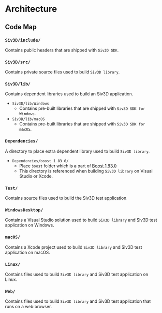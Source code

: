 # Architecture

## Code Map

### `Siv3D/include/`
Contains public headers that are shipped with `Siv3D SDK`.

### `Siv3D/src/`
Contains private source files used to build `Siv3D library`.

### `Siv3D/lib/`
Contains dependent libraries used to build an Siv3D application.

- `Siv3D/lib/Windows`
    -  Contains pre-built libraries that are shipped with `Siv3D SDK for Windows`.
- `Siv3D/lib/macOS`
    -  Contains pre-built libraries that are shipped with `Siv3D SDK for macOS`.

### `Dependencies/`
A directory to place extra dependent library used to build `Siv3D library`.

- `Dependencies/boost_1_83_0/`
    - Place `boost` folder which is a part of [Boost 1.83.0](https://www.boost.org/users/history/version_1_83_0.html)
    - This directory is referenced when building `Siv3D library` on Visual Studio or Xcode.

### `Test/`
Contains source files used to build the Siv3D test application.

### `WindowsDesktop/`
Contains a Visual Studio solution used to build `Siv3D library` and Siv3D test application on Windows.

### `macOS/`
Contains a Xcode project used to build `Siv3D library` and Siv3D test application on macOS.

### `Linux/`
Contains files used to build `Siv3D library` and Siv3D test application on Linux.

### `Web/`
Contains files used to build `Siv3D library` and Siv3D test application that runs on a web browser.
